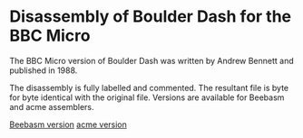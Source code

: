 # Disassembly of Boulder Dash for the BBC Micro

The BBC Micro version of Boulder Dash was written by Andrew Bennett and published in 1988.

The disassembly is fully labelled and commented. The resultant file is byte for byte identical with the original file. Versions are available for Beebasm and acme assemblers.

[Beebasm version](source/___1____beebasm.asm)
[acme version](source/___1___.asm)

